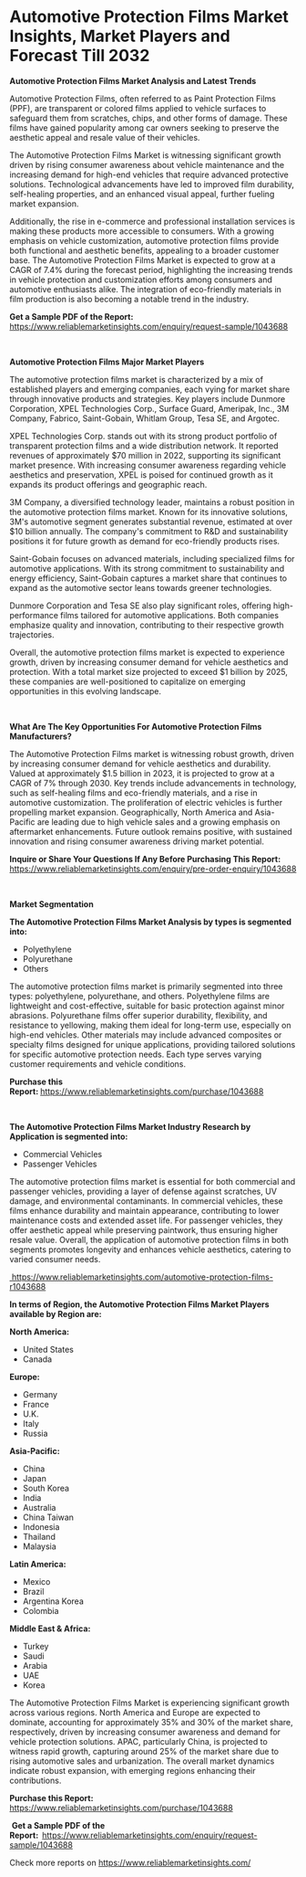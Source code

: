 <p><h1>Automotive Protection Films Market Insights, Market Players and Forecast Till 2032</h1></p><p><strong>Automotive Protection Films Market Analysis and Latest Trends</strong></p>
<p><p>Automotive Protection Films, often referred to as Paint Protection Films (PPF), are transparent or colored films applied to vehicle surfaces to safeguard them from scratches, chips, and other forms of damage. These films have gained popularity among car owners seeking to preserve the aesthetic appeal and resale value of their vehicles. </p><p>The Automotive Protection Films Market is witnessing significant growth driven by rising consumer awareness about vehicle maintenance and the increasing demand for high-end vehicles that require advanced protective solutions. Technological advancements have led to improved film durability, self-healing properties, and an enhanced visual appeal, further fueling market expansion. </p><p>Additionally, the rise in e-commerce and professional installation services is making these products more accessible to consumers. With a growing emphasis on vehicle customization, automotive protection films provide both functional and aesthetic benefits, appealing to a broader customer base. The Automotive Protection Films Market is expected to grow at a CAGR of 7.4% during the forecast period, highlighting the increasing trends in vehicle protection and customization efforts among consumers and automotive enthusiasts alike. The integration of eco-friendly materials in film production is also becoming a notable trend in the industry.</p></p>
<p><strong>Get a Sample PDF of the Report:&nbsp;</strong> <a href="https://www.reliablemarketinsights.com/enquiry/request-sample/1043688?utm_campaign=2943&utm_medium=2&utm_source=Github&utm_content=ia&utm_term=01042025&utm_id=automotive-protection-films">https://www.reliablemarketinsights.com/enquiry/request-sample/1043688</a></p>
<p>&nbsp;</p>
<p><strong>Automotive Protection Films Major Market Players</strong></p>
<p><p>The automotive protection films market is characterized by a mix of established players and emerging companies, each vying for market share through innovative products and strategies. Key players include Dunmore Corporation, XPEL Technologies Corp., Surface Guard, Ameripak, Inc., 3M Company, Fabrico, Saint-Gobain, Whitlam Group, Tesa SE, and Argotec.</p><p>XPEL Technologies Corp. stands out with its strong product portfolio of transparent protection films and a wide distribution network. It reported revenues of approximately $70 million in 2022, supporting its significant market presence. With increasing consumer awareness regarding vehicle aesthetics and preservation, XPEL is poised for continued growth as it expands its product offerings and geographic reach.</p><p>3M Company, a diversified technology leader, maintains a robust position in the automotive protection films market. Known for its innovative solutions, 3M's automotive segment generates substantial revenue, estimated at over $10 billion annually. The company's commitment to R&D and sustainability positions it for future growth as demand for eco-friendly products rises.</p><p>Saint-Gobain focuses on advanced materials, including specialized films for automotive applications. With its strong commitment to sustainability and energy efficiency, Saint-Gobain captures a market share that continues to expand as the automotive sector leans towards greener technologies.</p><p>Dunmore Corporation and Tesa SE also play significant roles, offering high-performance films tailored for automotive applications. Both companies emphasize quality and innovation, contributing to their respective growth trajectories.</p><p>Overall, the automotive protection films market is expected to experience growth, driven by increasing consumer demand for vehicle aesthetics and protection. With a total market size projected to exceed $1 billion by 2025, these companies are well-positioned to capitalize on emerging opportunities in this evolving landscape.</p></p>
<p>&nbsp;</p>
<p><strong>What Are The Key Opportunities For Automotive Protection Films Manufacturers?</strong></p>
<p><p>The Automotive Protection Films market is witnessing robust growth, driven by increasing consumer demand for vehicle aesthetics and durability. Valued at approximately $1.5 billion in 2023, it is projected to grow at a CAGR of 7% through 2030. Key trends include advancements in technology, such as self-healing films and eco-friendly materials, and a rise in automotive customization. The proliferation of electric vehicles is further propelling market expansion. Geographically, North America and Asia-Pacific are leading due to high vehicle sales and a growing emphasis on aftermarket enhancements. Future outlook remains positive, with sustained innovation and rising consumer awareness driving market potential.</p></p>
<p><strong>Inquire or Share Your Questions If Any Before Purchasing This Report:</strong> <a href="https://www.reliablemarketinsights.com/enquiry/pre-order-enquiry/1043688?utm_campaign=2943&utm_medium=2&utm_source=Github&utm_content=ia&utm_term=01042025&utm_id=automotive-protection-films">https://www.reliablemarketinsights.com/enquiry/pre-order-enquiry/1043688</a></p>
<p>&nbsp;</p>
<p><strong>Market Segmentation</strong></p>
<p><strong>The Automotive Protection Films Market Analysis by types is segmented into:</strong></p>
<p><ul><li>Polyethylene</li><li>Polyurethane</li><li>Others</li></ul></p>
<p><p>The automotive protection films market is primarily segmented into three types: polyethylene, polyurethane, and others. Polyethylene films are lightweight and cost-effective, suitable for basic protection against minor abrasions. Polyurethane films offer superior durability, flexibility, and resistance to yellowing, making them ideal for long-term use, especially on high-end vehicles. Other materials may include advanced composites or specialty films designed for unique applications, providing tailored solutions for specific automotive protection needs. Each type serves varying customer requirements and vehicle conditions.</p></p>
<p><strong>Purchase this Report:&nbsp;</strong><a href="https://www.reliablemarketinsights.com/purchase/1043688?utm_campaign=2943&utm_medium=2&utm_source=Github&utm_content=ia&utm_term=01042025&utm_id=automotive-protection-films">https://www.reliablemarketinsights.com/purchase/1043688</a></p>
<p>&nbsp;</p>
<p><strong>The Automotive Protection Films Market Industry Research by Application is segmented into:</strong></p>
<p><ul><li>Commercial Vehicles</li><li>Passenger Vehicles</li></ul></p>
<p><p>The automotive protection films market is essential for both commercial and passenger vehicles, providing a layer of defense against scratches, UV damage, and environmental contaminants. In commercial vehicles, these films enhance durability and maintain appearance, contributing to lower maintenance costs and extended asset life. For passenger vehicles, they offer aesthetic appeal while preserving paintwork, thus ensuring higher resale value. Overall, the application of automotive protection films in both segments promotes longevity and enhances vehicle aesthetics, catering to varied consumer needs.</p></p>
<p><a href="https://www.reliablemarketinsights.com/automotive-protection-films-r1043688?utm_campaign=2943&utm_medium=2&utm_source=Github&utm_content=ia&utm_term=01042025&utm_id=automotive-protection-films">&nbsp;https://www.reliablemarketinsights.com/automotive-protection-films-r1043688</a></p>
<p><strong>In terms of Region, the Automotive Protection Films Market Players available by Region are:</strong></p>
<p>
    <p> <strong> North America: </strong>
        <ul>
            <li>United States</li>
            <li>Canada</li>
        </ul>
        </p> 
    <p> <strong> Europe: </strong>
        <ul>
            <li>Germany</li>
            <li>France</li>
            <li>U.K.</li>
            <li>Italy</li>
            <li>Russia</li>
        </ul>
        </p> 
    <p> <strong> Asia-Pacific: </strong>
        <ul>
            <li>China</li>
            <li>Japan</li>
            <li>South Korea</li>
            <li>India</li>
            <li>Australia</li>
            <li>China Taiwan</li>
            <li>Indonesia</li>
            <li>Thailand</li>
            <li>Malaysia</li>
        </ul>
        </p> 
    <p> <strong> Latin America: </strong>
        <ul>
            <li>Mexico</li>
            <li>Brazil</li>
            <li>Argentina Korea</li>
            <li>Colombia</li>
        </ul>
        </p> 
    <p> <strong> Middle East & Africa: </strong>
        <ul>
            <li>Turkey</li>
            <li>Saudi</li>
            <li>Arabia</li>
            <li>UAE</li>
            <li>Korea</li>
        </ul>
    </p>
    </p>
<p><p>The Automotive Protection Films Market is experiencing significant growth across various regions. North America and Europe are expected to dominate, accounting for approximately 35% and 30% of the market share, respectively, driven by increasing consumer awareness and demand for vehicle protection solutions. APAC, particularly China, is projected to witness rapid growth, capturing around 25% of the market share due to rising automotive sales and urbanization. The overall market dynamics indicate robust expansion, with emerging regions enhancing their contributions.</p></p>
<p><strong>Purchase this Report: </strong><a href="https://www.reliablemarketinsights.com/purchase/1043688?utm_campaign=2943&utm_medium=2&utm_source=Github&utm_content=ia&utm_term=01042025&utm_id=automotive-protection-films">https://www.reliablemarketinsights.com/purchase/1043688</a></p>
<p>&nbsp;<strong>Get a Sample PDF of the Report:&nbsp;&nbsp;</strong><a href="https://www.reliablemarketinsights.com/enquiry/request-sample/1043688?utm_campaign=2943&utm_medium=2&utm_source=Github&utm_content=ia&utm_term=01042025&utm_id=automotive-protection-films">https://www.reliablemarketinsights.com/enquiry/request-sample/1043688</a></p>
<p><strong></strong></p>
<p>Check more reports on <a href="https://www.reliablemarketinsights.com/?utm_campaign=2943&utm_medium=2&utm_source=Github&utm_content=ia&utm_term=01042025&utm_id=automotive-protection-films">https://www.reliablemarketinsights.com/</a></p>